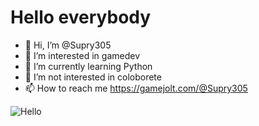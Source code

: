 # Hello everybody

- 👋 Hi, I’m @Supry305
- 👀 I’m interested in gamedev
- 🌱 I’m currently learning Python
- 💞️ I’m not interested in coloborete
- 📫 How to reach me https://gamejolt.com/@Supry305

<!---
Supry305/Supry305 is a ✨ special ✨ repository because its `README.md` (this file) appears on your GitHub profile.
You can click the Preview link to take a look at your changes.
--->
![Hello](https://m.gjcdn.net/game-screenshot/200/23549665-ixgtxzbh-v4.webp)
